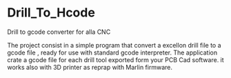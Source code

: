 # Drill_To_Hcode
Drill to gcode converter for alla CNC

The project consist in a simple program that convert a excellon drill file to a gcode file , ready for use with standard gcode
interpreter.
The application crate a gcode file for each drill tool exported form your PCB Cad software.
it works also with 3D printer as reprap with Marlin firmware.
